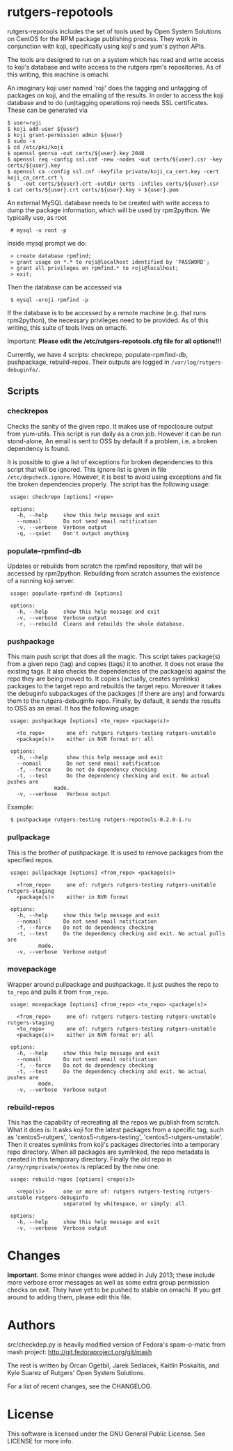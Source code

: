 rutgers-repotools
=================
rutgers-repotools includes the set of tools used by Open System Solutions on
CentOS for the RPM package publishing process. They work in conjunction with
koji, specifically using koji's and yum's python APIs.

The tools are designed to run on a system which has read and write access to
koji's database and write access to the rutgers rpm's repositories. As of this
writing, this machine is omachi.

An imaginary koji user named 'roji' does the tagging and untagging of packages
on koji, and the emailing of the results. In order to access the koji database
and to do (un)tagging operations roji needs SSL certificates. These can be
generated via

    $ user=roji
    $ koji add-user ${user}
    $ koji grant-permission admin ${user}
    $ sudo -s
    $ cd /etc/pki/koji
    $ openssl genrsa -out certs/${user}.key 2048
    $ openssl req -config ssl.cnf -new -nodes -out certs/${user}.csr -key certs/${user}.key
    $ openssl ca -config ssl.cnf -keyfile private/koji_ca_cert.key -cert koji_ca_cert.crt \
    $    -out certs/${user}.crt -outdir certs -infiles certs/${user}.csr
    $ cat certs/${user}.crt certs/${user}.key > ${user}.pem

An external MySQL database needs to be created with write access to dump the package
information, which will be used by rpm2python. We typically use, as root

     # mysql -u root -p

Inside mysql prompt we do:

     > create database rpmfind;
     > grant usage on *.* to roji@localhost identified by 'PASSWORD';
     > grant all privileges on rpmfind.* to roji@localhost;
     > exit;

Then the database can be accessed via

     $ mysql -uroji rpmfind -p

If the database is to be accessed by a remote machine (e.g. that runs rpm2python),
the necessary privileges need to be provided. As of this writing, this suite of
tools lives on omachi.

Important: **Please edit the /etc/rutgers-repotools.cfg file for all
options!!!**

Currently, we have 4 scripts: checkrepo, populate-rpmfind-db, pushpackage,
rebuild-repos. Their outputs are logged in `/var/log/rutgers-debuginfo/`.

Scripts
-------
### checkrepos
Checks the sanity of the given repo. It makes use of repoclosure output from
yum-utils. This script is run daily as a cron job. However it can be run
stond-alone, An email is sent to OSS by default if a problem, i.e. a broken
dependency is found. 

It is possible to give a list of exceptions for broken dependencies to this
script that will be ignored. This ignore list is given in file
`/etc/depcheck.ignore`. However, it is best to avoid using exceptions and fix
the broken dependencies properly. The script has the following usage:

     usage: checkrepo [options] <repo>

     options:
       -h, --help     show this help message and exit
       --nomail       Do not send email notification
       -v, --verbose  Verbose output
       -q, --quiet    Don't output anything


### populate-rpmfind-db
Updates or rebuilds from scratch the rpmfind repository, that will be accessed by
rpm2python. Rebuilding from scratch assumes the existence of a running koji server.

     usage: populate-rpmfind-db [options]

     options:
       -h, --help     show this help message and exit
       -v, --verbose  Verbose output
       -r, --rebuild  Cleans and rebuilds the whole database.


### pushpackage
This main push script that does all the magic. This script takes package(s) from
a given repo (tag) and copies (tags) it to another. It does not erase
the existing tags. It also checks the dependencies of the package(s) against the
repo they are being moved to. It copies (actually, creates symlinks) packages to
the target repo and rebuilds the target repo. Moreover it takes the debuginfo
subpackages of the packages (if there are any) and forwards them to the 
rutgers-debuginfo repo. Finally, by default, it sends the results to OSS as an 
email. It has the following usage:

     usage: pushpackage [options] <to_repo> <package(s)>

       <to_repo>       one of: rutgers rutgers-testing rutgers-unstable
       <package(s)>    either in NVR format or: all

     options:
       -h, --help      show this help message and exit
       --nomail        Do not send email notification
       -f, --force     Do not do dependency checking
       -t, --test      Do the dependency checking and exit. No actual pushes are
       	   	       made.
       -v, --verbose   Verbose output


Example:

     $ pushpackage rutgers-testing rutgers-repotools-0.2.0-1.ru



### pullpackage
This is the brother of pushpackage. It is used to remove packages from the
specified repos.

     usage: pullpackage [options] <from_repo> <package(s)>

       <from_repo>     one of: rutgers rutgers-testing rutgers-unstable rutgers-staging
       <package(s)>    either in NVR format

     options:
       -h, --help     show this help message and exit
       --nomail       Do not send email notification
       -f, --force    Do not do dependency checking
       -t, --test     Do the dependency checking and exit. No actual pulls are
		      made.
       -v, --verbose  Verbose output


### movepackage
Wrapper around pullpackage and pushpackage. It just pushes the repo to
`to_repo` and pulls it from `from_repo`.

     usage: movepackage [options] <from_repo> <to_repo> <package(s)>

       <from_repo>     one of: rutgers rutgers-testing rutgers-unstable rutgers-staging
       <to_repo>       one of: rutgers rutgers-testing rutgers-unstable
       <package(s)>    either in NVR format or: all

     options:
       -h, --help     show this help message and exit
       --nomail       Do not send email notification
       -f, --force    Do not do dependency checking
       -t, --test     Do the dependency checking and exit. No actual pushes are
		      made.
       -v, --verbose  Verbose output


### rebuild-repos
This has the capability of recreating all the repos we publish from scratch.
What it does is: It asks koji for the latest packages from a specific tag,
such as 'centos5-rutgers', 'centos5-rutgers-testing', 'centos5-rutgers-unstable'.
Then it creates symlinks from koji's packages directories into a temporary
repo directory. When all packages are symlinked, the repo metadata is created in
this temporary directory. Finally the old repo in `/army/rpmprivate/centos` is
replaced by the new one.

     usage: rebuild-repos [options] <repo(s)>

       <repo(s)>      one or more of: rutgers rutgers-testing rutgers-unstable rutgers-debuginfo
                      separated by whitespace, or simply: all.

     options:
       -h, --help     show this help message and exit
       -v, --verbose  Verbose output


Changes
=======
**Important.** Some minor changes were added in July 2013; these include more
verbose error messages as well as some extra group permission checks on exit.
They have yet to be pushed to stable on omachi. If you get around to adding
them, please edit this file.

Authors
=======
src/checkdep.py is heavily modified version of Fedora's spam-o-matic from mash
project:
http://git.fedoraproject.org/git/mash

The rest is written by Orcan Ogetbil, Jarek Sedlacek, Kaitlin Poskaitis, and
Kyle Suarez of Rutgers' Open System Solutions.

For a list of recent changes, see the CHANGELOG.

License
=======
This software is licensed under the GNU General Public License. See LICENSE
for more info.
